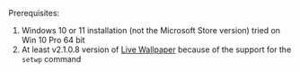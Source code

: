 Prerequisites:
1. Windows 10 or 11 installation (not the Microsoft Store version) tried on Win 10 Pro 64 bit
2. At least v2.1.0.8 version of [Live Wallpaper](https://www.rocksdanister.com/lively/) because of the support for the `setwp` command
